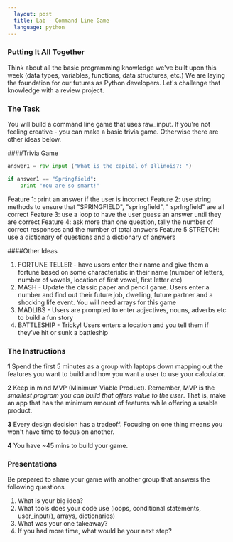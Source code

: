 ```yaml
---
  layout: post
  title: Lab - Command Line Game
  language: python
---
```


###  Putting It All Together
Think about all the basic programming knowledge we've built upon this week (data types, variables, functions, data structures, etc.) We are laying the foundation for our futures as Python developers. Let's challenge that knowledge with a review project.

###  The Task
You will build a command line game that uses raw_input. If you're not feeling creative - you can make a basic trivia game. Otherwise there are other ideas below.

####Trivia Game

```python
answer1 = raw_input ("What is the capital of Illinois?: ")

if answer1 == "Springfield":
    print "You are so smart!"
```
Feature 1: print an answer if the user is incorrect
Feature 2: use string methods to ensure that "SPRINGFIELD", "springfield", "  sprIngfield" are all correct
Feature 3: use a loop to have the user guess an answer until they are correct
Feature 4: ask more than one question, tally the number of correct responses and the number of total answers
Feature 5 STRETCH: use a dictionary of questions and a dictionary of answers


####Other Ideas
1. FORTUNE TELLER - have users enter their name and give them a fortune based on some characteristic in their name (number of letters, number of vowels, location of first vowel, first letter etc)
2. MASH - Update the classic paper and pencil game. Users enter a number and find out their future job, dwelling, future partner and a shocking life event. You will need arrays for this game
3. MADLIBS - Users are prompted to enter  adjectives, nouns, adverbs etc to build a fun story
4. BATTLESHIP - Tricky! Users enters a location and you tell them if they've hit or sunk a battleship﻿


###  The Instructions
**1** Spend the first 5 minutes as a group with laptops down mapping out the features you want to build and how you want a user to use your calculator.

**2** Keep in mind MVP (Minimum Viable Product). Remember, MVP is the _smallest program you can build that offers value to the user_. That is, make an app that has the minimum amount of features while offering a usable product.

**3** Every design decision has a tradeoff. Focusing on one thing means you won't have time to focus on another.

**4** You have ~45 mins to build your game.

### Presentations
Be prepared to share your game with another group that answers the following questions
1. What is your big idea?
2. What tools does your code use (loops, conditional statements, user_input(), arrays, dictionaries)
3. What was your one takeaway?
4. If you had more time, what would be your next step?
